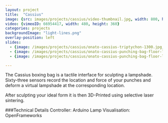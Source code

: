 ```yaml
---
layout: project
title:  "Cassius"
image: {src: images/projects/cassius/video-thumbnail.jpg, width: 800, height: 531}
video: {vimeoID: 66954417, width: 480, height: 360}
categories: projects
backgroundImage: "light-lines.png"
overlay-position: left
slides:
  - {image: /images/projects/cassius/onato-cassius-triptychon-1300.jpg, title: Cassius Triptychon}
  - {image: /images/projects/cassius/onato-cassius-punching-bag-floor-lamp-on-off.jpg, title: Cassius On/Off}
  - {image: /images/projects/cassius/onato-cassius-punching-bag-floor-lamp-eames.jpg, title: Cassius with Eames Chair}

---
```

The Cassius boxing bag is a tactile interface for sculpting a lampshade. Sixty-three sensors record the location and force of your punches and deform a virtual lampshade at the corresponding location.

After sculpting your ideal form it is then 3D-Printed using selective laser sintering.

###Technical Details
Controller: Arduino
Lamp Visualisation: OpenFrameworks


